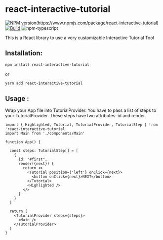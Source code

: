 # react-interactive-tutorial

[![NPM version][npm-image]][npm-url](https://www.npmjs.com/package/react-interactive-tutorial)
[![Build][github-build]][github-build-url]
![npm-typescript]

This is a React library to use a very customizable Interactive Tutorial Tool

## Installation:

```bash
npm install react-interactive-tutorial
```

or

```bash
yarn add react-interactive-tutorial
```

## Usage :

Wrap your App file into TutorialProvider. You have to pass a list of steps to your TutorialProvider. These steps have two attributes: id and render.

```tsx
import { Highlighted, Tutorial, TutorialProvider, TutorialStep } from 'react-interactive-tutorial'
import Main from './components/Main'

function App() {

  const steps: TutorialStep[] = [
    {
      id: "#first",
      render({next}) {
        return <>
          <Tutorial position={'left'} onClick={next}>
            <button onClick={next}>NEXT</button>
          </Tutorial>
          <Highlighted />
        </>
      }
    }
  ]

  return (
    <TutorialProvider steps={steps}>
      <Main />
    </TutorialProvider>
  )
}
```

[npm-url]: https://www.npmjs.com/package/react-interactive-tutorial
[npm-image]: https://img.shields.io/npm/v/react-interactive-tutorial
[github-license]: https://img.shields.io/github/license/gapon2401/react-interactive-tutorial
[github-license-url]: https://github.com/gapon2401/react-interactive-tutorial/blob/master/LICENSE
[github-build]: https://github.com/gapon2401/react-interactive-tutorial/actions/workflows/publish.yml/badge.svg
[github-build-url]: https://github.com/gapon2401/react-interactive-tutorial/actions/workflows/publish.yml
[npm-typescript]: https://img.shields.io/npm/types/react-interactive-tutorial